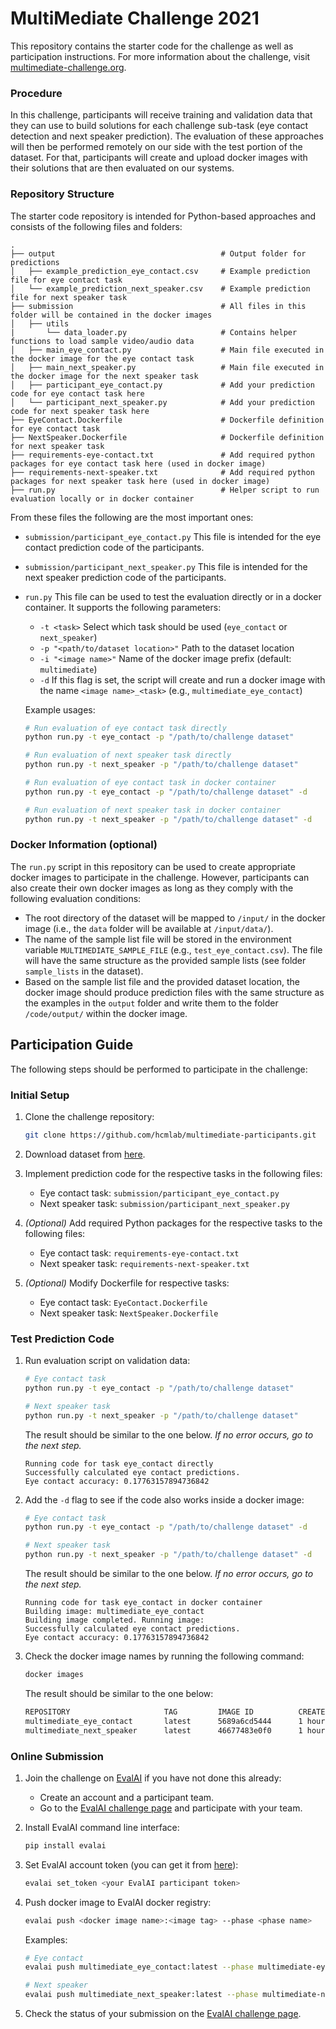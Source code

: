# MultiMediate Challenge 2021

This repository contains the starter code for the challenge as well as participation instructions. For more information about the challenge,
visit [multimediate-challenge.org](https://multimediate-challenge.org).

### Procedure

In this challenge, participants will receive training and validation data that they can use to build solutions for each challenge sub-task (eye contact detection and
next speaker prediction). The evaluation of these approaches will then be performed remotely on our side with the test portion of the dataset. 
For that, participants will create and upload docker images with their solutions that are then evaluated on our systems.

### Repository Structure

The starter code repository is intended for Python-based approaches and consists of the following files and folders:

```
.
├── output                                     # Output folder for predictions
│   ├── example_prediction_eye_contact.csv     # Example prediction file for eye contact task
│   └── example_prediction_next_speaker.csv    # Example prediction file for next speaker task
├── submission                                 # All files in this folder will be contained in the docker images
│   ├── utils
|       └── data_loader.py                     # Contains helper functions to load sample video/audio data
│   ├── main_eye_contact.py                    # Main file executed in the docker image for the eye contact task
│   ├── main_next_speaker.py                   # Main file executed in the docker image for the next speaker task
│   ├── participant_eye_contact.py             # Add your prediction code for eye contact task here
│   └── participant_next_speaker.py            # Add your prediction code for next speaker task here
├── EyeContact.Dockerfile                      # Dockerfile definition for eye contact task
├── NextSpeaker.Dockerfile                     # Dockerfile definition for next speaker task 
├── requirements-eye-contact.txt               # Add required python packages for eye contact task here (used in docker image)
├── requirements-next-speaker.txt              # Add required python packages for next speaker task here (used in docker image)
├── run.py                                     # Helper script to run evaluation locally or in docker container
```

From these files the following are the most important ones:

* `submission/participant_eye_contact.py` This file is intended for the eye contact prediction code of the participants.
* `submission/participant_next_speaker.py` This file is intended for the next speaker prediction code of the participants.
* `run.py` This file can be used to test the evaluation directly or in a docker container. 
   It supports the following parameters:

   * `-t <task>` Select which task should be used (`eye_contact` or `next_speaker`)
   * `-p "<path/to/dataset location>"` Path to the dataset location
   * `-i "<image name>"` Name of the docker image prefix (default: `multimediate`)
   * `-d` If this flag is set, the script will create and run a docker image with the name `<image name>_<task>` (e.g., `multimediate_eye_contact`)
   
   Example usages:
  
   ```bash
   # Run evaluation of eye contact task directly
   python run.py -t eye_contact -p "/path/to/challenge dataset"
   
   # Run evaluation of next speaker task directly
   python run.py -t next_speaker -p "/path/to/challenge dataset"
   
   # Run evaluation of eye contact task in docker container
   python run.py -t eye_contact -p "/path/to/challenge dataset" -d
   
   # Run evaluation of next speaker task in docker container
   python run.py -t next_speaker -p "/path/to/challenge dataset" -d
   ```

### Docker Information (optional)
The `run.py` script in this repository can be used to create appropriate docker images to participate in the challenge.
However, participants can also create their own docker images as long as they comply with the following evaluation conditions:

* The root directory of the dataset will be mapped to `/input/` in the docker image (i.e., the `data` folder will be available at `/input/data/`).
* The name of the sample list file will be stored in the environment variable `MULTIMEDIATE_SAMPLE_FILE` (e.g., `test_eye_contact.csv`). The file will have the same structure as the provided sample lists (see folder `sample_lists` in the dataset).
* Based on the sample list file and the provided dataset location, the docker image should produce prediction files with the same structure as the examples in the `output` folder and write them to the folder `/code/output/` within the docker image.

## Participation Guide

The following steps should be performed to participate in the challenge:

### Initial Setup

1. Clone the challenge repository:
   
   ```bash
   git clone https://github.com/hcmlab/multimediate-participants.git
   ```

1. Download dataset from [here](https://TODO).

1. Implement prediction code for the respective tasks in the following files:
   
   * Eye contact task: `submission/participant_eye_contact.py`
   * Next speaker task: `submission/participant_next_speaker.py`

1. _(Optional)_ Add required Python packages for the respective tasks to the following files:

   * Eye contact task: `requirements-eye-contact.txt`
   * Next speaker task: `requirements-next-speaker.txt`

1. _(Optional)_ Modify Dockerfile for respective tasks:

   * Eye contact task: `EyeContact.Dockerfile`
   * Next speaker task: `NextSpeaker.Dockerfile`

### Test Prediction Code
1. Run evaluation script on validation data:
   
   ```bash
   # Eye contact task
   python run.py -t eye_contact -p "/path/to/challenge dataset"
   
   # Next speaker task
   python run.py -t next_speaker -p "/path/to/challenge dataset"
   ```
   
   The result should be similar to the one below. _If no error occurs, go to the next step._

   ```
   Running code for task eye_contact directly
   Successfully calculated eye contact predictions.
   Eye contact accuracy: 0.17763157894736842
   ```

1. Add the `-d` flag to see if the code also works inside a docker image:

   ```bash
   # Eye contact task
   python run.py -t eye_contact -p "/path/to/challenge dataset" -d
   
   # Next speaker task
   python run.py -t next_speaker -p "/path/to/challenge dataset" -d
   ```
   
   The result should be similar to the one below. _If no error occurs, go to the next step._

   ```
   Running code for task eye_contact in docker container
   Building image: multimediate_eye_contact
   Building image completed. Running image:
   Successfully calculated eye contact predictions. 
   Eye contact accuracy: 0.17763157894736842
   ```
   
1. Check the docker image names by running the following command:

   ```bash
   docker images
   ```
   
   The result should be similar to the one below:
   
   ```bash
   REPOSITORY                     TAG         IMAGE ID          CREATED          SIZE
   multimediate_eye_contact       latest      5689a6cd5444      1 hours ago      833MB
   multimediate_next_speaker      latest      46677483e0f0      1 hours ago      833MB
   ```


### Online Submission

1. Join the challenge on [EvalAI](https://TODO) if you have not done this already:
    * Create an account and a participant team.
    * Go to the [EvalAI challenge page](https://TODO) and participate with your team.

1. Install EvalAI command line interface:

   ```bash
   pip install evalai
   ```

1. Set EvalAI account token (you can get it from [here](https://eval.ai/web/profile)):

   ```bash
   evalai set_token <your EvalAI participant token>
   ```

1. Push docker image to EvalAI docker registry:

   ```bash
   evalai push <docker image name>:<image tag> --phase <phase name>
   ```
   
   Examples:
   
   ```bash
   # Eye contact
   evalai push multimediate_eye_contact:latest --phase multimediate-eye-contact-501
   
   # Next speaker
   evalai push multimediate_next_speaker:latest --phase multimediate-next-speaker-501
   ```

1. Check the status of your submission on the [EvalAI challenge page](https://TODO).